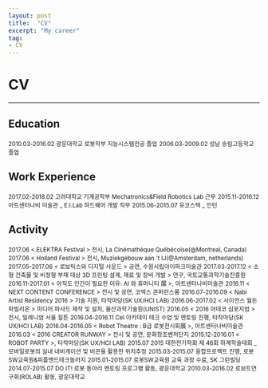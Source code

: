 ```yaml
---
layout: post
title:  "CV"
excerpt: "My career"
tag:
- CV
---
```

<h1> CV</h1>
<hr />
<h2> Education</h2>
<small>2010.03-2016.02	광운대학교 로봇학부 지능시스템전공 졸업</small>
<small>2006.03-2009.02	성남 송림고등학교 졸업</small><br />

<h2> Work Experience</h2>
<small>2017.02-2018.02	고려대학교 기계공학부 Mechatronics&Field Robotics Lab 근무</small>
<small>2015.11-2016.12	아트센터나비 미술관 _ E.I.Lab 하드웨어 개발 직무</small>
<small>2015.06-2015.07	유코스텍 _ 인턴</small><br />

<h2> Activity</h2>
<small>2017.06	< ELEKTRA Festival > 전시, La Cinémathèque Québécoise(@Montreal, Canada)</small>
<small>2017.06	< Holland Festival > 전시, Muziekgebouw aan 't IJ(@Amsterdam, netherlands)</small>
<small>2017.05-2017.06 < 로보틱스와 디지털 사운드 > 공연, 수원시립아이파크미술관</small>
<small>2017.03-2017.12 < 소형 건축물 및 비정형 부재 대상 3D 프린팅 설계, 재료 및 장비 개발 > 연구, 국토교통과학기술진흥원</small>
<small>2016.11-2017.01	< 아직도 인간이 필요한 이유: AI 와 휴머니티 展 >, 아트센터나비미술관</small>
<small>2016.11	< NEXT CONTENT CONFERENCE > 전시 및 공연, 코엑스 콘퍼런스룸</small>
<small>2016.07-2016.09	< Nabi Artist Residency 2016 > 기술 지원, 타작마당(SK UX/HCI LAB)</small>
<small>2016.06-2017.02 < 사이언스 월든 파빌리온 > 미디어 파사드 제작 및 설치, 울산과학기술원(UNIST)</small>
<small>2016.05	< 2016 아데코 심포지엄 > 전시, 밀레니엄 서울 힐튼</small>
<small>2016.04-2016.11	Cel 아카데미 테크 수업 및 멘토링 진행, 타작마당(SK UX/HCI LAB)</small>
<small>2016.04-2016.05	< Robot Theatre : B급 로봇전시회展 >, 아트센터나비미술관</small>
<small>2016.03	< 2016 CREATOR RUNWAY > 전시 및 공연, 문화창조벤처단지</small>
<small>2015.12-2016.01	< ROBOT PARTY >, 타작마당(SK UX/HCI LAB)</small>
<small>2015.07	2015 대한전기학회 제 46회 하계학술대회 _ 모바일로봇의 실내 내비게이션 및 비콘을 활용한 위치추정</small>
<small>2015.03-2015.07	융합프로젝트 진행, 로봇SW교육원&피플앤드테크놀러지</small>
<small>2015.01-2015.07	로봇SW교육원 교육 과정 수료, SK 그린빌딩</small>
<small>2014.07-2015.07	DO IT! 로봇 동아리 멘토링 프로그램 활동, 광운대학교</small>
<small>2010.03-2016.02	로보트연구회(ROLAB) 활동, 광운대학교</small><br />
